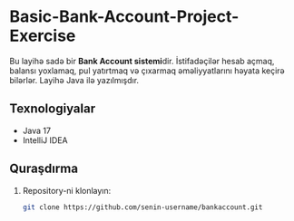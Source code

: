 # Basic-Bank-Account-Project-Exercise

Bu layihə sadə bir **Bank Account sistemi**dir. İstifadəçilər hesab açmaq, balansı yoxlamaq, pul yatırtmaq və çıxarmaq əməliyyatlarını həyata keçirə bilərlər. Layihə Java ilə yazılmışdır.

## Texnologiyalar
- Java 17
- IntelliJ IDEA

## Quraşdırma
1. Repository-ni klonlayın:
   ```bash
   git clone https://github.com/senin-username/bankaccount.git
